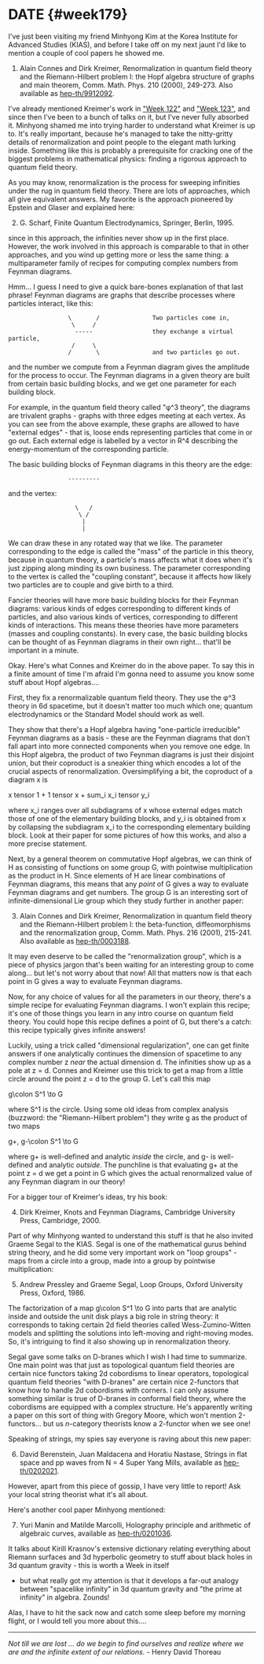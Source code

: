 # DATE {#week179}

I've just been visiting my friend Minhyong Kim at the Korea Institute
for Advanced Studies (KIAS), and before I take off on my next jaunt I'd
like to mention a couple of cool papers he showed me.

1) Alain Connes and Dirk Kreimer, Renormalization in quantum field
theory and the Riemann-Hilbert problem I: the Hopf algebra structure of
graphs and main theorem, Comm. Math. Phys. 210 (2000), 249-273. Also
available as [hep-th/9912092](http://xxx.lanl.gov/abs/hep-th/9912092).

I've already mentioned Kreimer's work in ["Week 122"](#week122)
and ["Week 123"](#week123), and since then I've been to a bunch of
talks on it, but I've never fully absorbed it. Minhyong shamed me into
trying harder to understand what Kreimer is up to. It's really
important, because he's managed to take the nitty-gritty details of
renormalization and point people to the elegant math lurking inside.
Something like this is probably a prerequisite for cracking one of the
biggest problems in mathematical physics: finding a rigorous approach to
quantum field theory.

As you may know, renormalization is the process for sweeping infinities
under the rug in quantum field theory. There are lots of approaches,
which all give equivalent answers. My favorite is the approach pioneered
by Epstein and Glaser and explained here:

2) G. Scharf, Finite Quantum Electrodynamics, Springer, Berlin, 1995.

since in this approach, the infinities never show up in the first place.
However, the work involved in this approach is comparable to that in
other approaches, and you wind up getting more or less the same thing: a
multiparameter family of recipes for computing complex numbers from
Feynman diagrams.

Hmm... I guess I need to give a quick bare-bones explanation of that
last phrase! Feynman diagrams are graphs that describe processes where
particles interact, like this:

                     \       /               Two particles come in,
                      \     / 
                       -----                 they exchange a virtual particle,
                      /     \
                     /       \               and two particles go out.

and the number we compute from a Feynman diagram gives the amplitude for
the process to occur. The Feynman diagrams in a given theory are built
from certain basic building blocks, and we get one parameter for each
building block.

For example, in the quantum field theory called "φ\^3 theory", the
diagrams are trivalent graphs - graphs with three edges meeting at each
vertex. As you can see from the above example, these graphs are allowed
to have "external edges" - that is, loose ends representing particles
that come in or go out. Each external edge is labelled by a vector in
R\^4 describing the energy-momentum of the corresponding particle.

The basic building blocks of Feynman diagrams in this theory are the
edge:

                     ---------

and the vertex:

                       \   / 
                        \ /
                         |
                         |

We can draw these in any rotated way that we like. The parameter
corresponding to the edge is called the "mass" of the particle in this
theory, because in quantum theory, a particle's mass affects what it
does when it's just zipping along minding its own business. The
parameter corresponding to the vertex is called the "coupling
constant", because it affects how likely two particles are to couple
and give birth to a third.

Fancier theories will have more basic building blocks for their Feynman
diagrams: various kinds of edges corresponding to different kinds of
particles, and also various kinds of vertices, corresponding to
different kinds of interactions. This means these theories have more
parameters (masses and coupling constants). In every case, the basic
building blocks can be thought of as Feynman diagrams in their own
right... that'll be important in a minute.

Okay. Here's what Connes and Kreimer do in the above paper. To say this
in a finite amount of time I'm afraid I'm gonna need to assume you
know some stuff about Hopf algebras....

First, they fix a renormalizable quantum field theory. They use the φ\^3
theory in 6d spacetime, but it doesn't matter too much which one;
quantum electrodynamics or the Standard Model should work as well.

They show that there's a Hopf algebra having "one-particle
irreducible" Feynman diagrams as a basis - these are the Feynman
diagrams that don't fall apart into more connected components when you
remove one edge. In this Hopf algebra, the product of two Feynman
diagrams is just their disjoint union, but their coproduct is a sneakier
thing which encodes a lot of the crucial aspects of renormalization.
Oversimplifying a bit, the coproduct of a diagram x is

x tensor 1 + 1 tensor x + sum_i x_i tensor y_i

where x_i ranges over all subdiagrams of x whose external edges match
those of one of the elementary building blocks, and y_i is obtained
from x by collapsing the subdiagram x_i to the corresponding elementary
building block. Look at their paper for some pictures of how this works,
and also a more precise statement.

Next, by a general theorem on commutative Hopf algebras, we can think of
H as consisting of functions on some group G, with pointwise
multiplication as the product in H. Since elements of H are linear
combinations of Feynman diagrams, this means that any *point* of G gives
a way to evaluate Feynman diagrams and get numbers. The group G is an
interesting sort of infinite-dimensional Lie group which they study
further in another paper:

3) Alain Connes and Dirk Kreimer, Renormalization in quantum field
theory and the Riemann-Hilbert problem I: the beta-function,
diffeomorphisms and the renormalization group, Comm. Math. Phys. 216
(2001), 215-241. Also available as
[hep-th/0003188](http://xxx.lanl.gov/abs/hep-th/0003188).

It may even deserve to be called the "renormalization group", which is
a piece of physics jargon that's been waiting for an interesting group
to come along... but let's not worry about that now! All that matters
now is that each point in G gives a way to evaluate Feynman diagrams.

Now, for any choice of values for all the parameters in our theory,
there's a simple recipe for evaluating Feynman diagrams. I won't
explain this recipe; it's one of those things you learn in any intro
course on quantum field theory. You could hope this recipe defines a
point of G, but there's a catch: this recipe typically gives infinite
answers!

Luckily, using a trick called "dimensional regularization", one can
get finite answers if one analytically continues the dimension of
spacetime to any complex number z *near* the actual dimension d. The
infinities show up as a pole at z = d. Connes and Kreimer use this trick
to get a map from a little circle around the point z = d to the group G.
Let's call this map

g\colon  S^1 \to  G

where S^1 is the circle. Using some old ideas from complex analysis
(buzzword: the "Riemann-Hilbert problem") they write g as the product
of two maps

g+, g-\colon  S^1 \to  G

where g+ is well-defined and analytic *inside* the circle, and g- is
well-defined and analytic *outside*. The punchline is that evaluating g+
at the point z = d we get a point in G which gives the actual
renormalized value of any Feynman diagram in our theory!

For a bigger tour of Kreimer's ideas, try his book:

4) Dirk Kreimer, Knots and Feynman Diagrams, Cambridge University
Press, Cambridge, 2000.

Part of why Minhyong wanted to understand this stuff is that he also
invited Graeme Segal to the KIAS. Segal is one of the mathematical gurus
behind string theory, and he did some very important work on "loop
groups" - maps from a circle into a group, made into a group by
pointwise multiplication:

5) Andrew Pressley and Graeme Segal, Loop Groups, Oxford University
Press, Oxford, 1986.

The factorization of a map g\colon  S^1 \to  G into parts that are analytic
inside and outside the unit disk plays a big role in string theory: it
corresponds to taking certain 2d field theories called
Wess-Zumino-Witten models and splitting the solutions into left-moving
and right-moving modes. So, it's intriguing to find it also showing up
in renormalization theory.

Segal gave some talks on D-branes which I wish I had time to summarize.
One main point was that just as topological quantum field theories are
certain nice functors taking 2d cobordisms to linear operators,
topological quantum field theories "with D-branes" are certain nice
2-functors that know how to handle 2d cobordisms with corners. I can
only assume something similar is true of D-branes in conformal field
theory, where the cobordisms are equipped with a complex structure.
He's apparently writing a paper on this sort of thing with Gregory
Moore, which won't mention 2-functors... but us $n$-category theorists
know a 2-functor when we see one!

Speaking of strings, my spies say everyone is raving about this new
paper:

6) David Berenstein, Juan Maldacena and Horatiu Nastase, Strings in
flat space and pp waves from N = 4 Super Yang Mills, available as
[hep-th/0202021](http://xxx.lanl.gov/abs/hep-th/0202021).

However, apart from this piece of gossip, I have very little to report!
Ask your local string theorist what it's all about.

Here's another cool paper Minhyong mentioned:

7) Yuri Manin and Matilde Marcolli, Holography principle and arithmetic
of algebraic curves, available as
[hep-th/0201036](http://xxx.lanl.gov/abs/hep-th/0201036).

It talks about Kirill Krasnov's extensive dictionary relating
everything about Riemann surfaces and 3d hyperbolic geometry to stuff
about black holes in 3d quantum gravity - this is worth a Week in itself
- but what really got my attention is that it develops a far-out analogy
between "spacelike infinity" in 3d quantum gravity and "the prime at
infinity" in algebra. Zounds!

Alas, I have to hit the sack now and catch some sleep before my morning
flight, or I would tell you more about this....

------------------------------------------------------------------------

*Not till we are lost ... do we begin to find ourselves and realize
where we are and the infinite extent of our relations.* - Henry David
Thoreau
